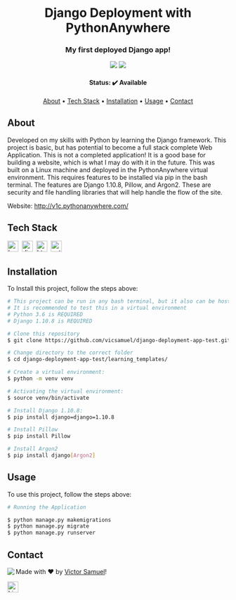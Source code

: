 <h1 align="center">
	Django Deployment with PythonAnywhere
</h1>

<h3 align="center">
	My first deployed Django app!
</h3>

<p align="center">
	<img src="https://img.shields.io/badge/PRs-welcome-brightgreen.svg?style=flat-square"/>
	<img src="https://img.shields.io/github/languages/count/vicsamuel/django-deployment-app-test?color=green"/>
</p>

<h4 align="center">
	Status: ✔️ Available
</h4>

<p align="center">
	<a href="#about">About</a> •
	<a href="#tech-stack">Tech Stack</a> •
	<a href="#installation">Installation</a> •
	<a href="#usage">Usage</a> • 
	<a href="#contact">Contact</a> 
</p>

## About
Developed on my skills with Python by learning the Django framework. This project is basic, but has potential to become a full stack complete Web Application. This is not a completed application! It is a good base for building a website, which is what I may do with it in the future. This was built on a Linux machine and deployed in the PythonAnywhere virtual environment. This requires features to be installed via pip in the bash terminal. The features are Django 1.10.8, Pillow, and Argon2. These are security and file handling libraries that will help handle the flow of the site.

Website: http://v1c.pythonanywhere.com/

## Tech Stack
<img src="https://img.shields.io/badge/Bootstrap-05122A?style=flat&logo=bootstrap" alt="bootstrap Badge" height="25">&nbsp;
<img src="https://img.shields.io/badge/Django-05122A?style=flat&logo=django" alt="django Badge" height="25">&nbsp;
<img src="https://img.shields.io/badge/Html5-05122A?style=flat&logo=html5" alt="html5 Badge" height="25">&nbsp;
<img src="https://img.shields.io/badge/Python-05122A?style=flat&logo=python" alt="python Badge" height="25">&nbsp;

## Installation
To Install this project, follow the steps above:
```bash
# This project can be run in any bash terminal, but it also can be hosted live as is on services like PythonAnywhere
# It is recommended to test this in a virtual environment
# Python 3.6 is REQUIRED
# Django 1.10.8 is REQUIRED

# Clone this repository
$ git clone https://github.com/vicsamuel/django-deployment-app-test.git

# Change directory to the correct folder
$ cd django-deployment-app-test/learning_templates/

# Create a virtual environment:
$ python -m venv venv

# Activating the virtual environment:
$ source venv/bin/activate

# Install Django 1.10.8:
$ pip install django=django=1.10.8

# Install Pillow
$ pip install Pillow

# Install Argon2
$ pip install django[Argon2]
```

## Usage
To use this project, follow the steps above:
```bash
# Running the Application

$ python manage.py makemigrations
$ python manage.py migrate
$ python manage.py runserver
```

## Contact
<img align="left" src="https://avatars.githubusercontent.com/vicsamuel?size=100">

Made with ❤️ by [Victor Samuel](https://github.com/vicsamuel)!

<a href="https://www.linkedin.com/in/victor-samuel-1738a29a/" target="_blank"><img src="https://img.shields.io/badge/Contact-LinkedIn-blue" alt="LinkedIn Badge" height="25"></a>&nbsp;

<br clear="left"/>
